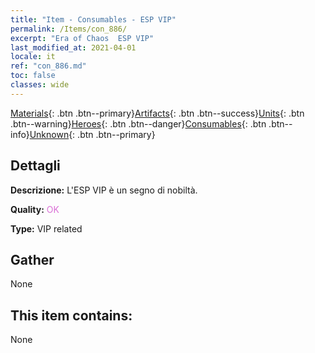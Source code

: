 ```yaml
---
title: "Item - Consumables - ESP VIP"
permalink: /Items/con_886/
excerpt: "Era of Chaos  ESP VIP"
last_modified_at: 2021-04-01
locale: it
ref: "con_886.md"
toc: false
classes: wide
---
```

 [Materials](/it/Items/){: .btn .btn--primary}[Artifacts](/it/Items/Artifacts/){: .btn .btn--success}[Units](/it/Items/Units/){: .btn .btn--warning}[Heroes](/it/Items/Heroes/){: .btn .btn--danger}[Consumables](/it/Items/Consumables/){: .btn .btn--info}[Unknown](/it/Items/Unknown/){: .btn .btn--primary}

## Dettagli
 **Descrizione:** L'ESP VIP è un segno di nobiltà.

 **Quality:** <span style="color: #DA70D6">OK</span>

 **Type:** VIP related

## Gather

  None

## This item contains:

  None

